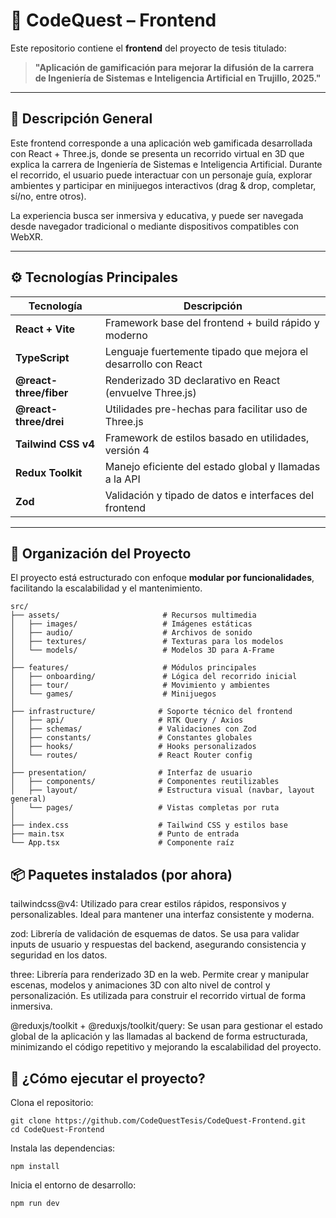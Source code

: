 # 🧩 CodeQuest – Frontend

Este repositorio contiene el **frontend** del proyecto de tesis titulado:

> **"Aplicación de gamificación para mejorar la difusión de la carrera de Ingeniería de Sistemas e Inteligencia Artificial en Trujillo, 2025."**

---

## 📌 Descripción General

Este frontend corresponde a una aplicación web gamificada desarrollada con React + Three.js, donde se presenta un recorrido virtual en 3D que explica la carrera de Ingeniería de Sistemas e Inteligencia Artificial. Durante el recorrido, el usuario puede interactuar con un personaje guía, explorar ambientes y participar en minijuegos interactivos (drag & drop, completar, sí/no, entre otros).

La experiencia busca ser inmersiva y educativa, y puede ser navegada desde navegador tradicional o mediante dispositivos compatibles con WebXR.

---

## ⚙️ Tecnologías Principales

| Tecnología                 | Descripción                                                    |
|----------------------------|----------------------------------------------------------------|
| **React + Vite**           | Framework base del frontend + build rápido y moderno           |
| **TypeScript**             | Lenguaje fuertemente tipado que mejora el desarrollo con React |
| **@react-three/fiber**     | Renderizado 3D declarativo en React (envuelve Three.js)        |
| **@react-three/drei**      | Utilidades pre-hechas para facilitar uso de Three.js           |
| **Tailwind CSS v4**        | Framework de estilos basado en utilidades, versión 4           |
| **Redux Toolkit**          | Manejo eficiente del estado global y llamadas a la API         |
| **Zod**                    | Validación y tipado de datos e interfaces del frontend         |

---

## 🧱 Organización del Proyecto

El proyecto está estructurado con enfoque **modular por funcionalidades**, facilitando la escalabilidad y el mantenimiento.

``` 
src/
├── assets/                       # Recursos multimedia
│   ├── images/                   # Imágenes estáticas
│   ├── audio/                    # Archivos de sonido
│   ├── textures/                 # Texturas para los modelos
│   └── models/                   # Modelos 3D para A-Frame
│
├── features/                     # Módulos principales
│   ├── onboarding/               # Lógica del recorrido inicial
│   ├── tour/                     # Movimiento y ambientes
│   └── games/                    # Minijuegos
│
├── infrastructure/              # Soporte técnico del frontend
│   ├── api/                     # RTK Query / Axios
│   ├── schemas/                 # Validaciones con Zod
│   ├── constants/               # Constantes globales
│   ├── hooks/                   # Hooks personalizados
│   └── routes/                  # React Router config
│
├── presentation/                # Interfaz de usuario
│   ├── components/              # Componentes reutilizables
│   ├── layout/                  # Estructura visual (navbar, layout general)
│   └── pages/                   # Vistas completas por ruta
│
├── index.css                    # Tailwind CSS y estilos base
├── main.tsx                     # Punto de entrada
└── App.tsx                      # Componente raíz
```
## 📦 Paquetes instalados (por ahora)

tailwindcss@v4: Utilizado para crear estilos rápidos, responsivos y personalizables. Ideal para mantener una interfaz consistente y moderna.

zod: Librería de validación de esquemas de datos. Se usa para validar inputs de usuario y respuestas del backend, asegurando consistencia y seguridad en los datos.

three: Librería para renderizado 3D en la web. Permite crear y manipular escenas, modelos y animaciones 3D con alto nivel de control y personalización. Es utilizada para construir el recorrido virtual de forma inmersiva.

@reduxjs/toolkit + @reduxjs/toolkit/query: Se usan para gestionar el estado global de la aplicación y las llamadas al backend de forma estructurada, minimizando el código repetitivo y mejorando la escalabilidad del proyecto.

## 🚀 ¿Cómo ejecutar el proyecto?
Clona el repositorio:

```githubexpressionlanguage
git clone https://github.com/CodeQuestTesis/CodeQuest-Frontend.git
cd CodeQuest-Frontend
```
Instala las dependencias:

```shell
npm install
```
Inicia el entorno de desarrollo:
```shell
npm run dev
```

